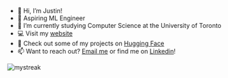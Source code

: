- 👋 Hi, I’m Justin!
- 👀 Aspiring ML Engineer
- 🌱 I’m currently studying Computer Science at the University of Toronto
- 💻 Visit my [website](https://justindu.ca)
- 🤗 Check out some of my projects on [Hugging Face](https://huggingface.co/JustinDu)
- 📫 Want to reach out? [Email me](mailto:du.justin@outlook.com) or find me on [Linkedin](https://www.linkedin.com/in/du-justin/)!

<img src="https://github-readme-streak-stats.herokuapp.com/?user=dujstn&theme=tokyonight" alt="mystreak"/>


<!---
dujstn/dujstn is a ✨ special ✨ repository because its `README.md` (this file) appears on your GitHub profile.
You can click the Preview link to take a look at your changes.
--->
